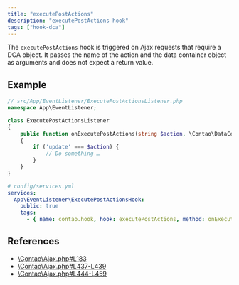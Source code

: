 ```yaml
---
title: "executePostActions"
description: "executePostActions hook"
tags: ["hook-dca"]
---
```


The `executePostActions` hook is triggered on Ajax requests that require a DCA 
object. It passes the name of the action and the data container object as arguments 
and does not expect a return value.

## Example

```php
// src/App/EventListener/ExecutePostActionsListener.php
namespace App\EventListener;

class ExecutePostActionsListener
{
    public function onExecutePostActions(string $action, \Contao\DataContainer $dc): void
    {
        if ('update' === $action) {
            // Do something …
        }
    }
}
```

```yml
# config/services.yml
services:
  App\EventListener\ExecutePostActionsHook:
    public: true
    tags:
      - { name: contao.hook, hook: executePostActions, method: onExecutePostActions }
```

## References

* [\Contao\Ajax.php#L183](https://github.com/contao/contao/blob/4.7.6/core-bundle/src/Resources/contao/classes/Ajax.php#L183)
* [\Contao\Ajax.php#L437-L439](https://github.com/contao/contao/blob/4.7.6/core-bundle/src/Resources/contao/classes/Ajax.php#L437-L439)
* [\Contao\Ajax.php#L444-L459](https://github.com/contao/contao/blob/4.7.6/core-bundle/src/Resources/contao/classes/Ajax.php#L444-L459)

